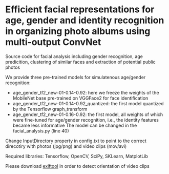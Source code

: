# Efficient facial representations for age, gender and identity recognition in organizing photo albums using multi-output ConvNet

Source code for facial analysis including gender recognition, age predicition, clustering of similar faces and extraction of potential public photos

We provide three pre-trained models for simulatenous age/gender recognition:
- age_gender_tf2_new-01-0.14-0.92: here we freeze the weights of the MobileNet base pre-trained on VGGFace2 for face identification
- age_gender_tf2_new-01-0.14-0.92_quantized: the first model quantized by the Tensorflow graph_transform
- age_gender_tf2_new-01-0.16-0.92: the first model, all weights of which were fine-tuned for age/gender recognition, i.e., the identity features became less informative
The model can be changed in the facial_analysis.py (line 40)

Change InputDirectory property in config.txt to point to the correct direcotiry with photos (jpg/png) and video clips (mov/avi)

Required libraries: Tensorflow, OpenCV, SciPy, SKLearn, MatplotLib

Please download [exiftool](https://www.sno.phy.queensu.ca/~phil/exiftool/) in order to detect orientation of video clips